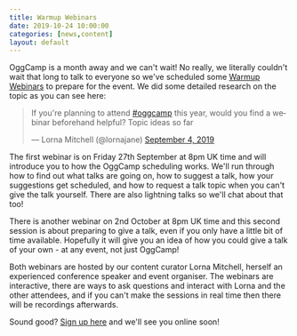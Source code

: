 ```yaml
---
title: Warmup Webinars
date: 2019-10-24 10:00:00
categories: [news,content]
layout: default
---
```


OggCamp is a month away and we can't wait! No really, we literally couldn't wait that long to talk to everyone so we've scheduled some [Warmup Webinars](https://www.crowdcast.io/e/oggcamp-warmup--webinars) to prepare for the event. We did some detailed research on the topic as you can see here:

<blockquote class="twitter-tweet"><p lang="en" dir="ltr">If you&#39;re planning to attend <a href="https://twitter.com/hashtag/oggcamp?src=hash&amp;ref_src=twsrc%5Etfw">#oggcamp</a> this year, would you find a webinar beforehand helpful? Topic ideas so far</p>&mdash; Lorna Mitchell (@lornajane) <a href="https://twitter.com/lornajane/status/1169279994771771397?ref_src=twsrc%5Etfw">September 4, 2019</a></blockquote> <script async src="https://platform.twitter.com/widgets.js" charset="utf-8"></script>

The first webinar is on Friday 27th September at 8pm UK time and will introduce you to how the OggCamp scheduling works. We'll run through how to find out what talks are going on, how to suggest a talk, how your suggestions get scheduled, and how to request a talk topic when you can't give the talk yourself. There are also lightning talks so we'll chat about that too!

There is another webinar on 2nd October at 8pm UK time and this second session is about preparing to give a talk, even if you only have a little bit of time available. Hopefully it will give you an idea of how you could give a talk of your own - at any event, not just OggCamp!

Both webinars are hosted by our content curator Lorna Mitchell, herself an experienced conference speaker and event organiser. The webinars are interactive, there are ways to ask questions and interact with Lorna and the other attendees, and if you can't make the sessions in real time then there will be recordings afterwards.

Sound good? [Sign up here](https://www.crowdcast.io/e/oggcamp-warmup--webinars) and we'll see you online soon!
